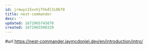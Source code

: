 ```yaml
---
id: jrmwys15xvhjfhkdl3i0bf8
title: nest-commander
desc: ''
updated: 1672965745878
created: 1672965500329
---
```


#url https://nest-commander.jaymcdoniel.dev/en/introduction/intro/